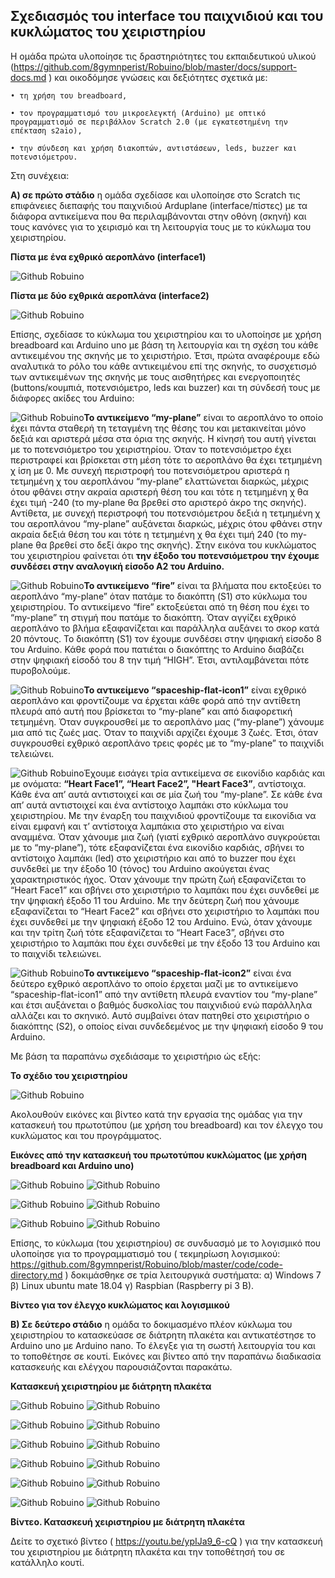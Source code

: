 ## Σχεδιασμός του interface του παιχνιδιού και του κυκλώματος του χειριστηρίου

Η ομάδα πρώτα υλοποίησε τις δραστηριότητες του εκπαιδευτικού υλικού (https://github.com/8gymnperist/Robuino/blob/master/docs/support-docs.md ) και οικοδόμησε γνώσεις και δεξιότητες σχετικά με:

    • τη χρήση του breadboard,

    • τον προγραμματισμό του μικροελεγκτή (Arduino) με οπτικό προγραμματισμό σε περιβάλλον Scratch 2.0 (με εγκατεστημένη την επέκταση s2aio),

    • την σύνδεση και χρήση διακοπτών, αντιστάσεων, leds, buzzer και ποτενσιόμετρου. 

Στη συνέχεια:

**Α) σε πρώτο στάδιο** η ομάδα σχεδίασε και υλοποίησε στο Scratch τις επιφάνειες διεπαφής του παιχνιδιού Arduplane (interface/πίστες) με τα διάφορα αντικείμενα που θα περιλαμβάνονται στην οθόνη (σκηνή) και τους κανόνες για το χειρισμό και τη λειτουργία τους με το κύκλωμα του χειριστηρίου. 

**Πίστα με ένα εχθρικό αεροπλάνο (interface1)**

![Github Robuino](/images/interface1.png)

**Πίστα με δύο εχθρικά αεροπλάνα (interface2)**

![Github Robuino](/images/interface2.png)

Επίσης, σχεδίασε το κύκλωμα του χειριστηρίου και το υλοποίησε με χρήση breadboard και Arduino uno με βάση τη λειτουργία και τη σχέση του κάθε αντικειμένου της σκηνής με το χειριστήριο. Έτσι, πρώτα αναφέρουμε εδώ αναλυτικά το ρόλο του κάθε αντικειμένου επί της σκηνής, το συσχετισμό των αντικειμένων της σκηνής με τους αισθητήρες και ενεργοποιητές (buttons/κουμπιά,  ποτενσιόμετρο, leds και buzzer) και τη σύνδεσή τους με διάφορες ακίδες του Arduino:

![Github Robuino](/images/43.png)**Το αντικείμενο “my-plane”** είναι το αεροπλάνο το οποίο έχει πάντα σταθερή τη τεταγμένη της θέσης του και μετακινείται μόνο δεξιά και αριστερά μέσα στα όρια της σκηνής. Η κίνησή του αυτή γίνεται με το ποτενσιόμετρο του χειριστηρίου. Όταν το ποτενσιόμετρο έχει περιστραφεί και βρίσκεται  στη μέση τότε το αεροπλάνο θα έχει τετμημένη χ ίση με 0. Με συνεχή περιστροφή του ποτενσιόμετρου αριστερά η τετμημένη χ του αεροπλάνου “my-plane” ελαττώνεται διαρκώς, μέχρις  ότου φθάνει στην ακραία αριστερή θέση του και τότε η τετμημένη χ θα έχει τιμή -240 (το my-plane θα βρεθεί στο αριστερό άκρο της σκηνής). Αντίθετα, με συνεχή περιστροφή του ποτενσιόμετρου δεξιά η τετμημένη χ του αεροπλάνου “my-plane” αυξάνεται διαρκώς, μέχρις  ότου φθάνει στην ακραία δεξιά θέση του και τότε η τετμημένη χ θα έχει τιμή 240 (το my-plane θα βρεθεί στο δεξί άκρο της σκηνής). Στην εικόνα του κυκλώματος του χειριστηρίου  φαίνεται ότι **την έξοδο του ποτενσιόμετρου την έχουμε συνδέσει στην αναλογική είσοδο Α2 του Arduino.**

![Github Robuino](/images/44.png)**Το αντικείμενο “fire”** είναι τα βλήματα που εκτοξεύει το αεροπλάνο “my-plane” όταν πατάμε το διακόπτη (S1) στο κύκλωμα του χειριστηρίου. Το αντικείμενο “fire” εκτοξεύεται από τη θέση που έχει το “my-plane” τη στιγμή που πατάμε το διακόπτη. Όταν αγγίζει εχθρικό αεροπλάνο το βλήμα εξαφανίζεται και παράλληλα αυξάνει το σκορ κατά 20 πόντους. 
To διακόπτη (S1) τον έχουμε συνδέσει στην ψηφιακή είσοδο 8 του Arduino.  Κάθε φορά που πατιέται ο διακόπτης το Arduino διαβάζει στην ψηφιακή είσοδό του 8 την τιμή “HIGH”. Έτσι, αντιλαμβάνεται πότε πυροβολούμε.

![Github Robuino](/images/45.png)**Το αντικείμενο “spaceship-flat-icon1”** είναι εχθρικό αεροπλάνο και φροντίζουμε να έρχεται κάθε φορά από την αντίθετη πλευρά από αυτή που βρίσκεται το “my-plane” και από διαφορετική τετμημένη. Όταν συγκρουσθεί με το αεροπλάνο μας (“my-plane”) χάνουμε μια από τις ζωές μας. Όταν το παιχνίδι αρχίζει έχουμε 3 ζωές. Έτσι, όταν συγκρουσθεί εχθρικό αεροπλάνο τρεις φορές με το “my-plane” το παιχνίδι τελειώνει. 

![Github Robuino](/images/46.png)Έχουμε εισάγει τρία αντικείμενα σε εικονίδιο καρδιάς και με ονόματα: **“Heart Face1”, “Heart Face2”, "Heart Face3”**, αντίστοιχα. Κάθε ένα απ’ αυτά αντιστοιχεί και σε μία ζωή του “my-plane”. Σε κάθε ένα απ’ αυτά  αντιστοιχεί και ένα αντίστοιχο λαμπάκι στο κύκλωμα του χειριστηρίου. Με την έναρξη του παιχνιδιού φροντίζουμε τα εικονίδια να είναι εμφανή και τ’ αντίστοιχα λαμπάκια στο χειριστήριο να είναι αναμμένα. Όταν χάνουμε μια ζωή (γιατί εχθρικό αεροπλάνο συγκρούεται με το “my-plane”), τότε εξαφανίζεται ένα εικονίδιο καρδιάς, σβήνει το αντίστοιχο λαμπάκι (led) στο χειριστήριο και από το buzzer που έχει συνδεθεί με την έξοδο 10 (τόνος) του Arduino ακούγεται ένας χαρακτηριστικός ήχος. Όταν χάνουμε την πρώτη ζωή εξαφανίζεται το “Heart Face1” και σβήνει στο χειριστήριο το λαμπάκι που έχει συνδεθεί με την ψηφιακή έξοδο 11 του Arduino. Με την δεύτερη ζωή που χάνουμε εξαφανίζεται το “Heart Face2” και σβήνει στο χειριστήριο το λαμπάκι που έχει συνδεθεί με την ψηφιακή έξοδο 12 του Arduino. Ενώ, όταν χάνουμε και την τρίτη ζωή τότε εξαφανίζεται το “Heart Face3”, σβήνει στο χειριστήριο το λαμπάκι που έχει συνδεθεί με την έξοδο 13 του Arduino και το παιχνίδι τελειώνει.

![Github Robuino](/images/49.png)**Το αντικείμενο “spaceship-flat-icon2”** είναι ένα δεύτερο εχθρικό αεροπλάνο το οποίο έρχεται μαζί με το αντικείμενο “spaceship-flat-icon1”  από την αντίθετη πλευρά εναντίον του “my-plane” και έτσι αυξάνεται ο βαθμός δυσκολίας του παιχνιδιού ενώ παράλληλα αλλάζει και το σκηνικό. Αυτό συμβαίνει όταν πατηθεί στο χειριστήριο ο διακόπτης  (S2), ο οποίος είναι συνδεδεμένος με την ψηφιακή είσοδο 9 του Arduino.

Με βάση τα παραπάνω σχεδιάσαμε το χειριστήριο ώς εξής:

**Το σχέδιο του χειριστηρίου**

![Github Robuino](/images/circuit.png)

Ακολουθούν εικόνες και βίντεο κατά την εργασία της ομάδας για την κατασκευή του πρωτοτύπου  (με χρήση του breadboard) και τον έλεγχο του κυκλώματος και του προγράμματος.

**Εικόνες από την κατασκευή του πρωτοτύπου κυκλώματος (με χρήση breadboard και Arduino uno)**

![Github Robuino](/images/build-pr-1.JPG)  ![Github Robuino](/images/build-pr-2.JPG)

![Github Robuino](/images/build-pr-4.JPG)  ![Github Robuino](/images/build-pr-5.JPG)

![Github Robuino](/images/build-pr-6.JPG)  ![Github Robuino](/images/build-prot-teliko.png)

Επίσης, το κύκλωμα (του χειριστηρίου) σε συνδυασμό με το λογισμικό που υλοποίησε για το προγραμματισμό του ( τεκμηρίωση λογισμικού:  https://github.com/8gymnperist/Robuino/blob/master/code/code-directory.md )  δοκιμάσθηκε σε τρία λειτουργικά συστήματα: α) Windows 7  β) Linux ubuntu mate 18.04  γ) Raspbian (Raspberry pi 3 B).

**Βίντεο για τον έλεγχο κυκλώματος και λογισμικού**


**Β) Σε δεύτερο στάδιο** η ομάδα το δοκιμασμένο πλέον κύκλωμα  του χειριστηρίου το κατασκεύασε σε διάτρητη πλακέτα και αντικατέστησε το Arduino uno με Arduino nano. Το έλεγξε για τη σωστή λειτουργία του  και το τοποθέτησε σε κουτί.
Εικόνες και βίντεο από την παραπάνω διαδικασία κατασκευής και ελέγχου παρουσιάζονται παρακάτω.

**Κατασκευή χειριστηρίου με διάτρητη πλακέτα**

![Github Robuino](/images/pcb-1.JPG)  ![Github Robuino](/images/pcb-2.JPG)

![Github Robuino](/images/pcb-3.JPG)  ![Github Robuino](/images/pcb-5.JPG)

![Github Robuino](/images/pcb-6.JPG)  ![Github Robuino](/images/pcb-7.JPG)

![Github Robuino](/images/pcb-8.JPG)  ![Github Robuino](/images/pcb-9.JPG)

![Github Robuino](/images/pcb-10.JPG)  ![Github Robuino](/images/pcb-11.JPG)

![Github Robuino](/images/pcb-12.JPG)  ![Github Robuino](/images/pcb-14.JPG)


**Βίντεο. Κατασκευή χειριστηρίου με διάτρητη πλακέτα**

Δείτε το σχετικό βίντεο ( https://youtu.be/ypIJa9_6-cQ ) για την κατασκευή του χειριστηρίου με διάτρητη πλακέτα και την τοποθέτησή του σε κατάλληλο κουτί.



